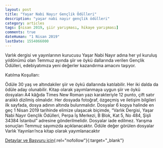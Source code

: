 ```yaml
---
layout: post
title: "Yaşar Nabi Nayır Gençlik Ödülleri"
description: "yaşar nabi nayır gençlik ödülleri"
category: articles
tags: [nisan 2019, şiir yarışması, hikaye yarışması]
comments: true
dateHuman: "1 Nisan 2019"
lastDate: 1554066000
---
```


Varlık dergisi ve yayınlarının kurucusu Yaşar Nabi Nayır adına her yıl kuruluş yıldönümü olan Temmuz ayında şiir ve öykü dallarında verilen Gençlik Ödülleri, edebiyatımıza yeni değerler kazandırma amacını taşıyor.

Katılma Koşulları:

Ödüle 30 yaş ve altındakiler şiir ve öykü dallarında katılabilir. Her iki dalda da ödüle aday olunabilir.
Kitap olarak yayımlanmaya uygun şiir ve öykü dosyaları A4 kâğıda Times New Roman yazı karakteriyle 12 punto, çift satır aralıklı dizilmiş olmalıdır.
Her dosyada fotoğraf, özgeçmiş ve iletişim bilgileri ilk sayfada, dosya adının altında bulunmalıdır.
Dosyalar 6 kopya halinde en geç 1 Nisan 2019 tarihinde elimize ulaşacak biçimde, “Varlık Dergisi, Yaşar Nabi Nayır Gençlik Ödülleri, Perpa İş Merkezi, B Blok, Kat 5, No 484, Şişli 34384 İstanbul” adresine gönderilmelidir.
Dosyalar iade edilmez.
Yarışma sonuçları Temmuz sayımızda açıklanacaktır.
Ödüle değer görülen dosyalar Varlık Yayınları’nca kitap olarak yayımlanacaktır

[Detaylar ve Başvuru için](https://varlikyayinlari.wordpress.com/2019/01/07/2019-yasar-nabi-nayir-genclik-odullerine-basvurular-basladi/?utm_source=edebiyatyarismalari.com&utm_medium=affiliate){:rel="nofollow"}{:target="_blank"}
